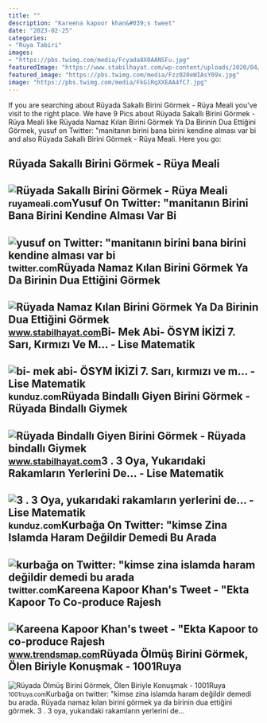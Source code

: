 ```yaml
---
title: ""
description: "Kareena kapoor khan&#039;s tweet"
date: "2023-02-25"
categories:
- "Ruya Tabiri"
images:
- "https://pbs.twimg.com/media/Fcyada8X0AANSFu.jpg"
featuredImage: "https://www.stabilhayat.com/wp-content/uploads/2020/04/rüyada-bindallı-giyen-birini-görmek-giymek-800x445.png"
featured_image: "https://pbs.twimg.com/media/Fzz020eWIAsY09x.jpg"
image: "https://pbs.twimg.com/media/FkGiRqXXEAA4fC7.jpg"
---
```


If you are searching about Rüyada Sakallı Birini Görmek - Rüya Meali you've visit to the right place. We have 9 Pics about Rüyada Sakallı Birini Görmek - Rüya Meali like Rüyada Namaz Kılan Birini Görmek Ya Da Birinin Dua Ettiğini Görmek, yusuf on Twitter: "manitanın birini bana birini kendine alması var bi and also Rüyada Sakallı Birini Görmek - Rüya Meali. Here you go:

Rüyada Sakallı Birini Görmek - Rüya Meali
-----------------------------------------

 ![Rüyada Sakallı Birini Görmek - Rüya Meali](http://ruyameali.com/wp-content/uploads/2018/08/Sakallı-Birini-Görmek-810x405.jpg) <small>ruyameali.com</small>Yusuf On Twitter: "manitanın Birini Bana Birini Kendine Alması Var Bi
---------------------------------------------------------------------

 ![yusuf on Twitter: "manitanın birini bana birini kendine alması var bi](https://pbs.twimg.com/media/Fzz020eWIAsY09x.jpg) <small>twitter.com</small>Rüyada Namaz Kılan Birini Görmek Ya Da Birinin Dua Ettiğini Görmek
------------------------------------------------------------------

 ![Rüyada Namaz Kılan Birini Görmek Ya Da Birinin Dua Ettiğini Görmek](https://www.stabilhayat.com/wp-content/uploads/2020/07/rüyada-namaz-kılan-birini-görmek.png) <small>www.stabilhayat.com</small>Bi- Mek Abi- ÖSYM İKİZİ 7. Sarı, Kırmızı Ve M... - Lise Matematik
-----------------------------------------------------------------

 ![bi- mek abi- ÖSYM İKİZİ 7. Sarı, kırmızı ve m... - Lise Matematik](https://media.kunduz.com/media/question/seo/raw/20221115220331838632-4895309.jpg?h=512) <small>kunduz.com</small>Rüyada Bindallı Giyen Birini Görmek - Rüyada Bindallı Giymek
------------------------------------------------------------

 ![Rüyada Bindallı Giyen Birini Görmek - Rüyada bindallı Giymek](https://www.stabilhayat.com/wp-content/uploads/2020/04/rüyada-bindallı-giyen-birini-görmek-giymek-800x445.png) <small>www.stabilhayat.com</small>3 . 3 Oya, Yukarıdaki Rakamların Yerlerini De... - Lise Matematik
-----------------------------------------------------------------

 ![3 . 3 Oya, yukarıdaki rakamların yerlerini de... - Lise Matematik](https://media.kunduz.com/media/question/seo/raw/20220508100053122881-1414614.jpg?h=512) <small>kunduz.com</small>Kurbağa On Twitter: "kimse Zina Islamda Haram Değildir Demedi Bu Arada
----------------------------------------------------------------------

 ![kurbağa on Twitter: "kimse zina islamda haram değildir demedi bu arada](https://pbs.twimg.com/media/FkGiRqXXEAA4fC7.jpg) <small>twitter.com</small>Kareena Kapoor Khan's Tweet - "Ekta Kapoor To Co-produce Rajesh
---------------------------------------------------------------

 ![Kareena Kapoor Khan's tweet - "Ekta Kapoor to co-produce Rajesh](https://pbs.twimg.com/media/Fcyada8X0AANSFu.jpg) <small>www.trendsmap.com</small>Rüyada Ölmüş Birini Görmek, Ölen Biriyle Konuşmak - 1001Ruya
------------------------------------------------------------

 ![Rüyada Ölmüş Birini Görmek, Ölen Biriyle Konuşmak - 1001Ruya](https://1001ruya.com/wp-content/uploads/Ruyada-Olu-Gormek-Olmus-Birini-Gormek-Oluyle-Konusmak-ne-demek-diyanet-1024x576.jpg) <small>1001ruya.com</small>Kurbağa on twitter: "kimse zina islamda haram değildir demedi bu arada. Rüyada namaz kılan birini görmek ya da birinin dua ettiğini görmek. 3 . 3 oya, yukarıdaki rakamların yerlerini de...
